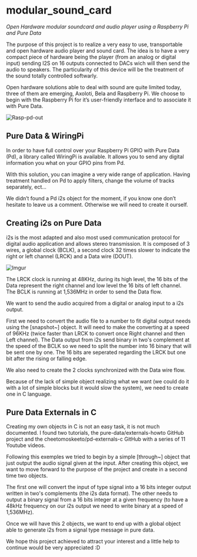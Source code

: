 # modular_sound_card
*Open Hardware modular soundcard and audio player using a Raspberry Pi and Pure Data*


The purpose of this project is to realize a very easy to use, transportable and open hardware audio player and sound card.
The idea is to have a very compact piece of hardware being the player (from an analog or digital input) sending I2S on 16 outputs connected to DACs wich will then send the audio to speakers.
The particularity of this device will be the treatment of the sound totally controlled softwarly.

Open hardware solutions able to deal with sound are quite limited today, three of them are emerging, Axoloti, Bela and Raspberry Pi. 
We choose to begin with the Raspberry Pi for it’s user-friendly interface and to associate it with Pure Data.

![Rasp-pd-out](https://i.imgur.com/dnFZhXI.png)

## Pure Data & WiringPi

In order to have full control over your Raspberry Pi GPIO with Pure Data (Pd), a library called WiringPi is available. It allows you to send any digital information you what on your GPIO pins from Pd.

With this solution, you can imagine a very wide range of application. Having treatment handled on Pd to apply filters, change the volume of tracks separately, ect…

We didn’t found a Pd i2s object for the moment, if you know one don’t hesitate to leave us a comment. Otherwise we will need to create it ourself.

## Creating i2s on Pure Data

i2s is the most adapted and also most used communication protocol for digital audio application and allows stereo transmission.
It is composed of 3 wires, a global clock (BCLK), a second clock 32 times slower to indicate the right or left channel (LRCK) and a Data wire (DOUT).

![Imgur](https://i.imgur.com/Uc3VMHv.jpg)

The LRCK clock is running at 48KHz, during its high level, the 16 bits of the Data represent the right channel and low level the 16 bits of left channel. The BCLK is running at 1,536MHz in order to send the Data flow.

We want to send the audio acquired from a digital or analog input to a i2s output.

First we need to convert the audio file to a number to fit digital output needs using the [snapshot~] object. It will need to make the converting at a speed of 96KHz (twice faster than LRCK to convert once Right channel and then Left channel).
The Data output from i2s send binary in two's complement at the speed of the BCLK so we need to split the number into 16 binary that will be sent one by one. The 16 bits are seperated regarding the LRCK but one bit after the rising or falling edge.

We also need to create the 2 clocks synchronized with the Data wire flow.

Because of the lack of simple object realizing what we want (we could do it with a lot of simple blocks but it would slow the system), we need to create one in C language.

## Pure Data Externals in C

Creating my own objects in C is not an easy task, it is not much documented.
I found two tutorials, the pure-data/externals-howto GitHub project and the cheetomoskeeto/pd-externals-c GitHub with a series of 11 Youtube videos.

Following this exemples we tried to begin by a simple [through~] object that just output the audio signal given at the input.
After creating this object, we want to move forward to the purpose of the project and create in a second time two objects.

The first one will convert the input of type signal into a 16 bits integer output written in two's complements (the i2s data format).
The other needs to output a binary signal from a 16 bits integer at a given frequency (to have a 48kHz frequency on our i2s output we need to write binary at a speed of 1,536MHz).

Once we will have this 2 objects, we want to end up with a global object able to generate i2s from a signal type message in pure data. 

We hope this project achieved to attract your interest and a little help to continue would be very appreciated :D
